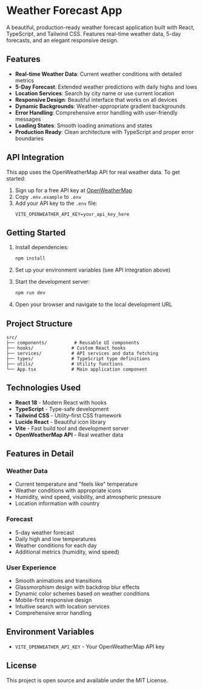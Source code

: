 # Weather Forecast App

A beautiful, production-ready weather forecast application built with React, TypeScript, and Tailwind CSS. Features real-time weather data, 5-day forecasts, and an elegant responsive design.

## Features

- **Real-time Weather Data**: Current weather conditions with detailed metrics
- **5-Day Forecast**: Extended weather predictions with daily highs and lows
- **Location Services**: Search by city name or use current location
- **Responsive Design**: Beautiful interface that works on all devices
- **Dynamic Backgrounds**: Weather-appropriate gradient backgrounds
- **Error Handling**: Comprehensive error handling with user-friendly messages
- **Loading States**: Smooth loading animations and states
- **Production Ready**: Clean architecture with TypeScript and proper error boundaries

## API Integration

This app uses the OpenWeatherMap API for real weather data. To get started:

1. Sign up for a free API key at [OpenWeatherMap](https://openweathermap.org/api)
2. Copy `.env.example` to `.env`
3. Add your API key to the `.env` file:
   ```
   VITE_OPENWEATHER_API_KEY=your_api_key_here
   ```

## Getting Started

1. Install dependencies:
   ```bash
   npm install
   ```

2. Set up your environment variables (see API Integration above)

3. Start the development server:
   ```bash
   npm run dev
   ```

4. Open your browser and navigate to the local development URL

## Project Structure

```
src/
├── components/          # Reusable UI components
├── hooks/              # Custom React hooks
├── services/           # API services and data fetching
├── types/              # TypeScript type definitions
├── utils/              # Utility functions
└── App.tsx             # Main application component
```

## Technologies Used

- **React 18** - Modern React with hooks
- **TypeScript** - Type-safe development
- **Tailwind CSS** - Utility-first CSS framework
- **Lucide React** - Beautiful icon library
- **Vite** - Fast build tool and development server
- **OpenWeatherMap API** - Real weather data

## Features in Detail

### Weather Data
- Current temperature and "feels like" temperature
- Weather conditions with appropriate icons
- Humidity, wind speed, visibility, and atmospheric pressure
- Location information with country

### Forecast
- 5-day weather forecast
- Daily high and low temperatures
- Weather conditions for each day
- Additional metrics (humidity, wind speed)

### User Experience
- Smooth animations and transitions
- Glassmorphism design with backdrop blur effects
- Dynamic color schemes based on weather conditions
- Mobile-first responsive design
- Intuitive search with location services
- Comprehensive error handling

## Environment Variables

- `VITE_OPENWEATHER_API_KEY` - Your OpenWeatherMap API key

## License

This project is open source and available under the MIT License.